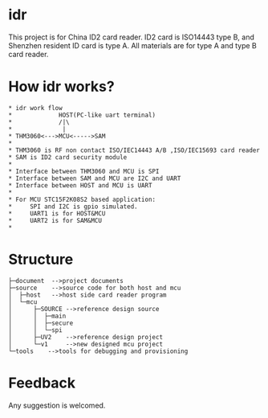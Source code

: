 idr
===
This project is for China ID2 card reader. ID2 card is ISO14443 type B, and Shenzhen resident ID card is type A.
All materials are for type A and type B card reader.

How idr works?
===
    * idr work flow
    *			  HOST(PC-like uart terminal)
    *             /|\              
    *              |  	
    * THM3060<--->MCU<----->SAM
    *
    * THM3060 is RF non contact ISO/IEC14443 A/B ,ISO/IEC15693 card reader
    * SAM is ID2 card security module
    *
    * Interface between THM3060 and MCU is SPI
    * Interface between SAM and MCU are I2C and UART
    * Interface between HOST and MCU is UART
    *
    * For MCU STC15F2K08S2 based application:
    *     SPI and I2C is gpio simulated.
    *     UART1 is for HOST&MCU
    *     UART2 is for SAM&MCU
    *
    
Structure
===
    ├─document  -->project documents
    ├─source    -->source code for both host and mcu
    │  ├─host   -->host side card reader program
    │  └─mcu
    │      ├─SOURCE -->reference design source
    │      │  ├─main
    │      │  ├─secure
    │      │  └─spi 
    │      ├─UV2    -->reference design project 
    │      └─v1     -->new designed mcu project
    └─tools    -->tools for debugging and provisioning


Feedback
===
Any suggestion is welcomed.
